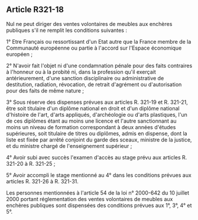Article R321-18
----
Nul ne peut diriger des ventes volontaires de meubles aux enchères publiques
s'il ne remplit les conditions suivantes :

1° Etre Français ou ressortissant d'un Etat autre que la France membre de la
Communauté européenne ou partie à l'accord sur l'Espace économique européen ;

2° N'avoir fait l'objet ni d'une condamnation pénale pour des faits contraires à
l'honneur ou à la probité ni, dans la profession qu'il exerçait antérieurement,
d'une sanction disciplinaire ou administrative de destitution, radiation,
révocation, de retrait d'agrément ou d'autorisation pour des faits de même
nature ;

3° Sous réserve des dispenses prévues aux articles R. 321-19 et R. 321-21, être
soit titulaire d'un diplôme national en droit et d'un diplôme national
d'histoire de l'art, d'arts appliqués, d'archéologie ou d'arts plastiques, l'un
de ces diplômes étant au moins une licence et l'autre sanctionnant au moins un
niveau de formation correspondant à deux années d'études supérieures, soit
titulaire de titres ou diplômes, admis en dispense, dont la liste est fixée par
arrêté conjoint du garde des sceaux, ministre de la justice, et du ministre
chargé de l'enseignement supérieur ;

4° Avoir subi avec succès l'examen d'accès au stage prévu aux articles R. 321-20
à R. 321-25 ;

5° Avoir accompli le stage mentionné au 4° dans les conditions prévues aux
articles R. 321-26 à R. 321-31.

Les personnes mentionnées à l'article 54 de la loi n° 2000-642 du 10 juillet
2000 portant réglementation des ventes volontaires de meubles aux enchères
publiques sont dispensées des conditions prévues aux 1°, 3°, 4° et 5°.
